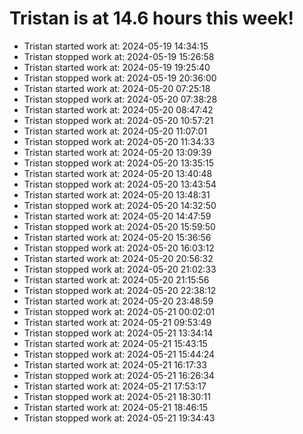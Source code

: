 # Tristan is at 14.6 hours this week!
* Tristan started work at: 2024-05-19 14:34:15
* Tristan stopped work at: 2024-05-19 15:26:58
* Tristan started work at: 2024-05-19 19:25:40
* Tristan stopped work at: 2024-05-19 20:36:00
* Tristan started work at: 2024-05-20 07:25:18
* Tristan stopped work at: 2024-05-20 07:38:28
* Tristan started work at: 2024-05-20 08:47:42
* Tristan stopped work at: 2024-05-20 10:57:21
* Tristan started work at: 2024-05-20 11:07:01
* Tristan stopped work at: 2024-05-20 11:34:33
* Tristan started work at: 2024-05-20 13:09:39
* Tristan stopped work at: 2024-05-20 13:35:15
* Tristan started work at: 2024-05-20 13:40:48
* Tristan stopped work at: 2024-05-20 13:43:54
* Tristan started work at: 2024-05-20 13:48:31
* Tristan stopped work at: 2024-05-20 14:32:50
* Tristan started work at: 2024-05-20 14:47:59
* Tristan stopped work at: 2024-05-20 15:59:50
* Tristan started work at: 2024-05-20 15:36:56
* Tristan stopped work at: 2024-05-20 16:03:12
* Tristan started work at: 2024-05-20 20:56:32
* Tristan stopped work at: 2024-05-20 21:02:33
* Tristan started work at: 2024-05-20 21:15:56
* Tristan stopped work at: 2024-05-20 22:38:12
* Tristan started work at: 2024-05-20 23:48:59
* Tristan stopped work at: 2024-05-21 00:02:01
* Tristan started work at: 2024-05-21 09:53:49
* Tristan stopped work at: 2024-05-21 13:34:14
* Tristan started work at: 2024-05-21 15:43:15
* Tristan stopped work at: 2024-05-21 15:44:24
* Tristan started work at: 2024-05-21 16:17:33
* Tristan stopped work at: 2024-05-21 16:26:34
* Tristan started work at: 2024-05-21 17:53:17
* Tristan stopped work at: 2024-05-21 18:30:11
* Tristan started work at: 2024-05-21 18:46:15
* Tristan stopped work at: 2024-05-21 19:34:43
